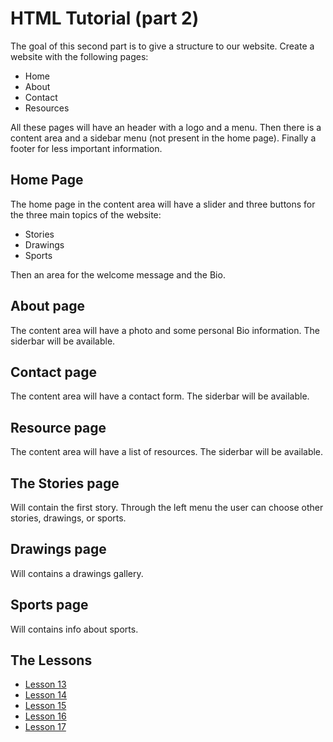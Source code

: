 # HTML Tutorial (part 2)

The goal of this second part is to give a structure to our website.
Create a website with the following pages:

* Home
* About
* Contact
* Resources

All these pages will have an header with a logo and a menu.
Then there is a content area and a sidebar menu (not present in the home page).
Finally a footer for less important information.

## Home Page

The home page in the content area will have a slider and three buttons for
the three main topics of the website:

* Stories
* Drawings
* Sports

Then an area for the welcome message and the Bio.

## About page

The content area will have a photo and some personal Bio information. The
siderbar will be available.

## Contact page

The content area will have a contact form. The siderbar will be available.

## Resource page

The content area will have a list of resources. The siderbar will be available.

## The Stories page

Will contain the first story. Through the left menu the user can choose other
stories, drawings, or sports.

## Drawings page

Will contains a drawings gallery.

## Sports page

Will contains info about sports.

## The Lessons

* [Lesson 13]()
* [Lesson 14]()
* [Lesson 15]()
* [Lesson 16]()
* [Lesson 17]()
